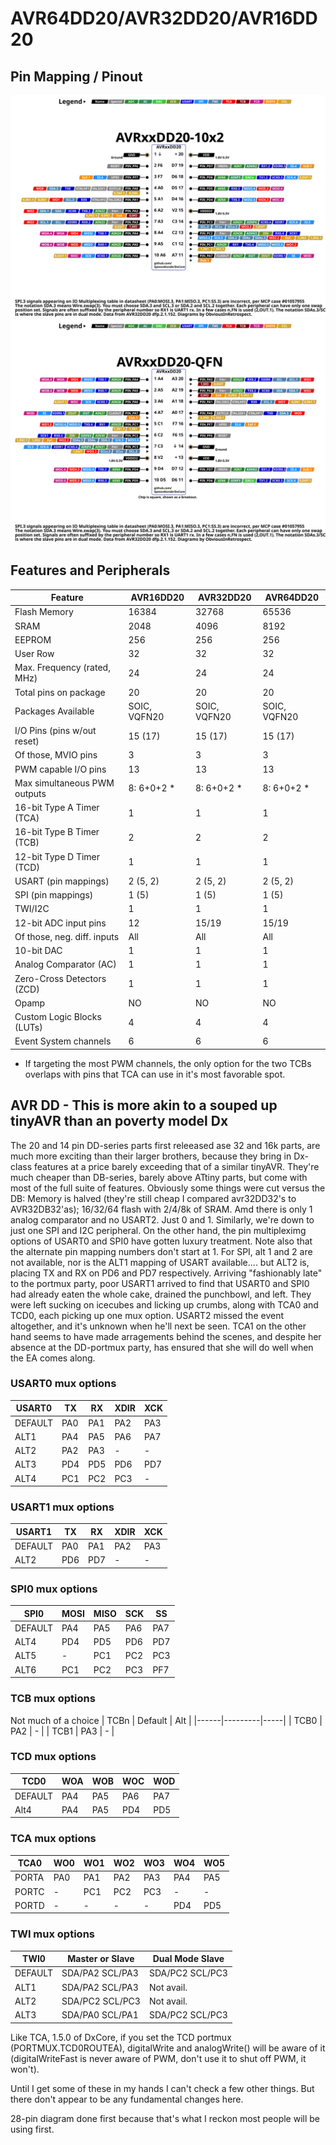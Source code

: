 # AVR64DD20/AVR32DD20/AVR16DD20

## Pin Mapping / Pinout
![DD20-SOIC Pin Mapping](AVR32DD20-10x2.svg "Arduino Pin Mapping for AVR DD20-SOIC et al")
![DD20-QFN Pin Mapping](AVR32DD20-QFN.svg "Arduino Pin Mapping for AVR DD20-QFN")

## Features and Peripherals
| Feature                      | AVR16DD20       | AVR32DD20       | AVR64DD20       |
|------------------------------|-----------------|-----------------|-----------------|
| Flash Memory                 | 16384           | 32768           | 65536           |
| SRAM                         | 2048            | 4096            | 8192            |
| EEPROM                       | 256             | 256             | 256             |
| User Row                     | 32              | 32              | 32              |
| Max. Frequency (rated, MHz)  | 24              | 24              | 24              |
| Total pins on package        | 20              | 20              | 20              |
| Packages Available           | SOIC, VQFN20    | SOIC, VQFN20    | SOIC, VQFN20    |
| I/O Pins (pins w/out reset)  | 15 (17)         | 15 (17)         | 15 (17)         |
| Of those, MVIO pins          | 3               | 3               | 3               |
| PWM capable I/O pins         | 13              | 13              | 13              |
| Max simultaneous PWM outputs | 8: 6+0+2 *      | 8: 6+0+2 *      | 8: 6+0+2 *      |
| 16-bit Type A Timer (TCA)    | 1               | 1               | 1               |
| 16-bit Type B Timer (TCB)    | 2               | 2               | 2               |
| 12-bit Type D Timer (TCD)    | 1               | 1               | 1               |
| USART (pin mappings)         | 2 (5, 2)        | 2 (5, 2)        | 2 (5, 2)        |
| SPI (pin mappings)           | 1 (5)           | 1 (5)           | 1 (5)           |
| TWI/I2C                      | 1               | 1               | 1               |
| 12-bit ADC input pins        | 12              | 15/19           | 15/19           |
| Of those, neg. diff. inputs  | All             | All             | All             |
| 10-bit DAC                   | 1               | 1               | 1               |
| Analog Comparator (AC)       | 1               | 1               | 1               |
| Zero-Cross Detectors (ZCD)   | 1               | 1               | 1               |
| Opamp                        | NO              | NO              | NO              |
| Custom Logic Blocks (LUTs)   | 4               | 4               | 4               |
| Event System channels        | 6               | 6               | 6               |

* If targeting the most PWM channels, the only option for the two TCBs overlaps with pins that TCA can use in it's most favorable spot.

## AVR DD - This is more akin to a souped up tinyAVR than an poverty model Dx
The 20 and 14 pin DD-series parts first releeased ase 32 and 16k parts, are much more exciting than their larger brothers, because they bring in Dx-class features at a price barely exceeding that of a similar tinyAVR. They're much cheaper than DB-series, barely above ATtiny parts, but come with most of the full suite of features. Obviously some things were cut versus the DB: Memory is halved (they're still cheap I compared avr32DD32's to AVR32DB32'as); 16/32/64 flash with 2/4/8k of SRAM. Amd there is only 1 analog comparator and no USART2. Just 0 and 1. Similarly, we're down to just one SPI and I2C peripheral. On the other hand, the pin multipleximg options of USART0 and SPI0 have gotten luxury treatment. Note also that the alternate pin mapping numbers don't start at 1. For SPI, alt 1 and 2 are not available, nor is the ALT1 mapping of USART available.... but ALT2 is, placing TX and RX on PD6 and PD7 respectively. Arriving "fashionably late" to the portmux party, poor USART1 arrived to find that USART0 and SPI0 had already eaten the whole cake, drained the punchbowl, and left. They were left sucking on icecubes and licking up crumbs, along with TCA0 and TCD0, each picking up one mux option.  USART2 missed the event altogether, and it's unknown when he'll next be seen. TCA1 on the other hand seems to have made arragements behind the scenes, and despite her absence at the DD-portmux party, has ensured that she will do well when the EA comes along.

### USART0 mux options
| USART0  |  TX |  RX | XDIR | XCK |
|---------|-----|-----|------|-----|
| DEFAULT | PA0 | PA1 |  PA2 | PA3 |
| ALT1    | PA4 | PA5 |  PA6 | PA7 |
| ALT2    | PA2 | PA3 |   -  |  -  |
| ALT3    | PD4 | PD5 |  PD6 | PD7 |
| ALT4    | PC1 | PC2 |  PC3 |  -  |

### USART1 mux options
| USART1  |  TX |  RX | XDIR | XCK |
|---------|-----|-----|------|-----|
| DEFAULT | PA0 | PA1 |  PA2 | PA3 |
| ALT2    | PD6 | PD7 |   -  |  -  |

### SPI0 mux options
| SPI0    | MOSI | MISO | SCK |  SS |
|---------|------|------|-----|-----|
| DEFAULT |  PA4 |  PA5 | PA6 | PA7 |
| ALT4    |  PD4 |  PD5 | PD6 | PD7 |
| ALT5    |   -  |  PC1 | PC2 | PC3 |
| ALT6    |  PC1 |  PC2 | PC3 | PF7 |

### TCB mux options
Not much of a choice
| TCBn | Default | Alt |
|------|---------|-----|
| TCB0 |    PA2  |  -  |
| TCB1 |    PA3  |  -  |


### TCD mux options
| TCD0    | WOA | WOB | WOC | WOD |
|---------|-----|-----|-----|-----|
| DEFAULT | PA4 | PA5 | PA6 | PA7 |
| Alt4    | PA4 | PA5 | PD4 | PD5 |


### TCA mux options
| TCA0    | WO0 | WO1 | WO2 | WO3 | WO4 | WO5 |
|---------|-----|-----|-----|-----|-----|-----|
| PORTA   | PA0 | PA1 | PA2 | PA3 | PA4 | PA5 |
| PORTC   |  -  | PC1 | PC2 | PC3 |  -  |  -  |
| PORTD   |  -  | -   |  -  |   - | PD4 | PD5 |


### TWI mux options
| TWI0    | Master or Slave | Dual Mode Slave |
|---------|-----------------|-----------------|
| DEFAULT | SDA/PA2 SCL/PA3 | SDA/PC2 SCL/PC3 |
| ALT1    | SDA/PA2 SCL/PA3 | Not avail.      |
| ALT2    | SDA/PC2 SCL/PC3 | Not avail.      |
| ALT3    | SDA/PA0 SCL/PA1 | SDA/PC2 SCL/PC3 |

Like TCA, 1.5.0 of DxCore, if you set the TCD portmux (PORTMUX.TCD0ROUTEA), digitalWrite and analogWrite() will be aware of it (digitalWriteFast is never aware of PWM, don't use it to shut off PWM, it won't).

Until I get some of these in my hands I can't check a few other things. But there don't appear to be any fundamental changes here.

28-pin diagram done first because that's what I reckon most people will be using first.
